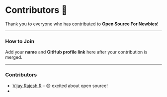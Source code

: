 # Contributors 🙌

Thank you to everyone who has contributed to **Open Source For Newbies**!

---

### How to Join

Add your **name** and **GitHub profile link** here after your contribution is merged.

---

### Contributors

- [Vijay Rajesh R](https://github.com/vijayrajeshr) – 😊 excited about open source!
- 
